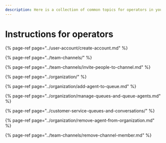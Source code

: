 ```yaml
---
description: Here is a collection of common topics for operators in your organization.
---
```


# Instructions for operators

{% page-ref page="../user-account/create-account.md" %}

{% page-ref page="../team-channels/" %}

{% page-ref page="../team-channels/invite-people-to-channel.md" %}

{% page-ref page="../organization/" %}

{% page-ref page="../organization/add-agent-to-queue.md" %}

{% page-ref page="../organization/manage-queues-and-queue-agents.md" %}

{% page-ref page="../customer-service-queues-and-conversations/" %}

{% page-ref page="../organization/remove-agent-from-organization.md" %}

{% page-ref page="../team-channels/remove-channel-member.md" %}

